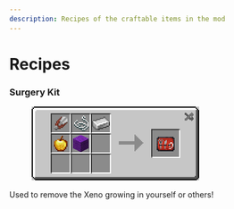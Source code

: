 ```yaml
---
description: Recipes of the craftable items in the mod
---
```


# Recipes

### Surgery Kit

<figure><img src="../.gitbook/assets/2023-11-30_09.40.58.png" alt=""><figcaption></figcaption></figure>

Used to remove the Xeno growing in yourself or others!
